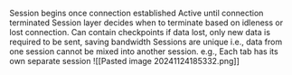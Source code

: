 Session begins once connection established 
Active until connection terminated 
	Session layer decides when to terminate based on idleness or lost connection. 
Can contain checkpoints 
	if data lost, only new data is required to be sent, saving bandwidth
Sessions are unique i.e., data from one session cannot be mixed into another session. 
	e.g., Each tab has its own separate session 
![[Pasted image 20241124185332.png]]



